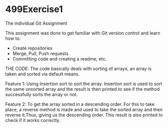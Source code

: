 # 499Exercise1
The individual Git Assignment

This assignment was done to get familiar with Git version control and learn how to:
* Create repositories
* Merge, Pull, Push requests
* Committing code and creating a readme, etc.

THE CODE:
The code basically deals with sorting of arrays, an array is taken and sorted via default means.

Feature 1:
Using Insertion sort to sort the array. Insertion sort is used to sort the same unsorted array and the result is then printed to see if the method successfully sorts the array or not.

Feature 2:
To get the array sorted in a descending order. For this to take place, a reverse method is made and used to take the sorted array and then reverse it.Thus, giving us the descending order. This result is also printed to check if it works correctly.
